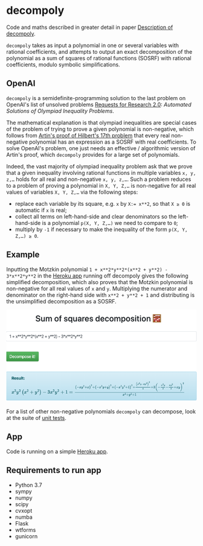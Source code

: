 # decompoly
Code and maths described in greater detail in paper [Description of decompoly](description_of_decompoly.pdf).

`decompoly` takes as input a polynomial in one or several variables with rational coefficients, and attempts to output an exact decomposition of the polynomial as a sum of squares of rational functions (SOSRF) with rational coefficients, modulo symbolic simplifications. 

## OpenAI
`decompoly` is a semidefinite-programming solution to the last problem on OpenAI's list of unsolved problems [Requests for Research 2.0](https://openai.com/blog/requests-for-research-2/): _Automated Solutions of Olympiad Inequality Problems_.

The mathematical explanation is that olympiad inequalities are special cases of the problem of trying to prove a given polynomial is non-negative, which follows from [Artin's proof of Hilbert's 17th problem](https://link.springer.com/article/10.1007%2FBF02952513) that every real non-negative polynomial has an expression as a SOSRF with real coefficients. To solve OpenAI's problem, one just needs an effective / algorithmic version of Artin's proof, which `decompoly` provides for a large set of polynomials.

Indeed, the vast majority of olympiad inequality problem ask that we prove that a given inequality involving rational functions in multiple variables `x, y, z,…` holds for all real and non-negative `x, y, z,…`. Such a problem reduces to a problem of proving a polynomial in `X, Y, Z,…` is non-negative for all real values of variables `X, Y, Z,…` via the following steps:
- replace each variable by its square, e.g. `x` by `X:= x**2`, so that `X ≥ 0` is automatic if `x` is real; 
- collect all terms on left-hand-side and clear denominators so the left-hand-side is a polynomial `p(X, Y, Z,…)` we need to compare to `0`;
- multiply by `-1` if necessary to make the inequality of the form `p(X, Y, Z,…) ≥ 0`.

## Example
Inputting the Motzkin polynomial `1 + x**2*y**2*(x**2 + y**2) - 3*x**2*y**2` in the 
[Heroku app](https://decompoly.herokuapp.com/) running off decompoly gives the following simplified decomposition, which also proves that the Motzkin polynomial is non-negative for all real values of `x` and `y`. Multiplying the numerator and denominator on the right-hand side with `x**2 + y**2 + 1` and distributing is the unsimplified decomposition as a SOSRF.

![decompoly screenshot](decompoly_screenshot_20191208.png "Motzkin polynomial decomposition")

For a list of other non-negative polynomials `decompoly` can decompose, look at the suite of [unit tests](tests/test.py).


## App
Code is running on a simple [Heroku app](https://secure-shelf-02448.herokuapp.com/).

## Requirements to run app
- Python 3.7
- sympy
- numpy
- scipy
- cvxopt
- numba
- Flask
- wtforms
- gunicorn


